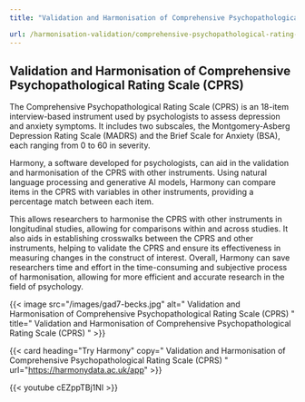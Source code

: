 ```yaml
---
title: "Validation and Harmonisation of Comprehensive Psychopathological Rating Scale (CPRS)"

url: /harmonisation-validation/comprehensive-psychopathological-rating-scale-cprs
---
```


## Validation and Harmonisation of Comprehensive Psychopathological Rating Scale (CPRS)

The Comprehensive Psychopathological Rating Scale (CPRS) is an 18-item interview-based instrument used by psychologists to assess depression and anxiety symptoms. It includes two subscales, the Montgomery-Asberg Depression Rating Scale (MADRS) and the Brief Scale for Anxiety (BSA), each ranging from 0 to 60 in severity.

Harmony, a software developed for psychologists, can aid in the validation and harmonisation of the CPRS with other instruments. Using natural language processing and generative AI models, Harmony can compare items in the CPRS with variables in other instruments, providing a percentage match between each item.

This allows researchers to harmonise the CPRS with other instruments in longitudinal studies, allowing for comparisons within and across studies. It also aids in establishing crosswalks between the CPRS and other instruments, helping to validate the CPRS and ensure its effectiveness in measuring changes in the construct of interest. Overall, Harmony can save researchers time and effort in the time-consuming and subjective process of harmonisation, allowing for more efficient and accurate research in the field of psychology.


{{< image src="/images/gad7-becks.jpg" alt=" Validation and Harmonisation of Comprehensive Psychopathological Rating Scale (CPRS) " title=" Validation and Harmonisation of Comprehensive Psychopathological Rating Scale (CPRS) " >}}

{{< card heading="Try Harmony" copy=" Validation and Harmonisation of Comprehensive Psychopathological Rating Scale (CPRS) " url="https://harmonydata.ac.uk/app" >}}

{{< youtube cEZppTBj1NI >}}



